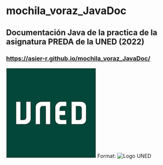 # mochila_voraz_JavaDoc
## Documentación Java de la practica de la asignatura PREDA de la UNED (2022)

### https://asier-r.github.io/mochila_voraz_JavaDoc/


![UNED Logo](/LogoUNED.jpg) Format: ![Logo UNED](url) 
